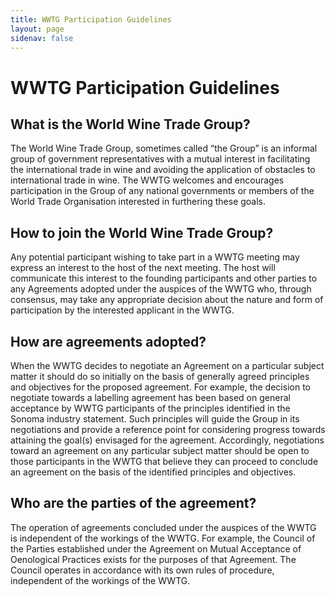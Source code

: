 ```yaml
---
title: WWTG Participation Guidelines
layout: page
sidenav: false
---
```


# WWTG Participation Guidelines

## What is the World Wine Trade Group?
The World Wine Trade Group, sometimes called “the Group” is an informal group of government representatives with a mutual interest in facilitating the international trade in wine and avoiding the application of obstacles to international trade in wine. The WWTG welcomes and encourages participation in the Group of any national governments or members of the World Trade Organisation interested in furthering these goals.

## How to join the World Wine Trade Group?
Any potential participant wishing to take part in a WWTG meeting may express an interest to the host of the next meeting. The host will communicate this interest to the founding participants and other parties to any Agreements adopted under the auspices of the WWTG who, through consensus, may take any appropriate decision about the nature and form of participation by the interested applicant in the WWTG. 

## How are agreements adopted?
When the WWTG decides to negotiate an Agreement on a particular subject matter it should do so initially on the basis of generally agreed principles and objectives for the proposed agreement. For example, the decision to negotiate towards a labelling agreement has been based on general acceptance by WWTG participants of the principles identified in the Sonoma industry statement. 
Such principles will guide the Group in its negotiations and provide a reference point for considering progress towards attaining the goal(s) envisaged for the agreement.
Accordingly, negotiations toward an agreement on any particular subject matter should be open to those participants in the WWTG that believe they can proceed to conclude an agreement on the basis of the identified principles and objectives.

## Who are the parties of the agreement?
The operation of agreements concluded under the auspices of the WWTG is independent of the workings of the WWTG. For example, the Council of the Parties established under the Agreement on Mutual Acceptance of Oenological Practices exists for the purposes of that Agreement. The Council operates in accordance with its own rules of procedure, independent of the workings of the WWTG. 
